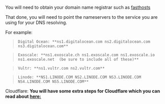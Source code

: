You will need to obtain your domain name registrar such as [fasthosts](https://www.fasthosts.co.uk)

That done, you will need to point the nameservers to the service you are using for your DNS resolving.

For example:

>     Digital Ocean: **ns1.digitalocean.com ns2.digitalocean.com ns3.digitalocean.com**  

>     Exoscale: **ns1.exoscale.ch ns1.exoscale.com ns1.exoscale.io ns1.exoscale.net  (be sure to include all of these)**  

>     Vultr: **ns1.vultr.com ns2.vultr.com**  

>     Linode: **NS1.LINODE.COM NS2.LINODE.COM NS3.LINODE.COM NS4.LINODE.COM NS5.LINODE.COM**  

Cloudflare: **You will have some extra steps for Cloudflare which you can read about [here:](https://support.cloudflare.com/hc/en-us/articles/200169006-Setting-up-Custom-Nameservers-at-Cloudflare)**  

